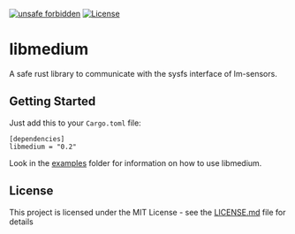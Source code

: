 [![unsafe forbidden](https://img.shields.io/badge/unsafe-forbidden-success.svg)](https://github.com/rust-secure-code/safety-dance/)
[![License](https://img.shields.io/badge/license-MIT-blue.svg)](https://raw.githubusercontent.com/onur/cargo-license/master/LICENSE)

# libmedium
A safe rust library to communicate with the sysfs interface of lm-sensors.

## Getting Started

Just add this to your `Cargo.toml` file:

```
[dependencies]
libmedium = "0.2"
```

Look in the [examples](examples) folder for information on how to use libmedium.

## License

This project is licensed under the MIT License - see the [LICENSE.md](LICENSE.md) file for details
